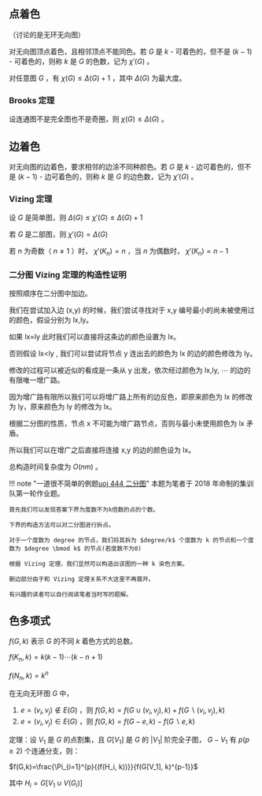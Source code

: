 ## 点着色

（讨论的是无环无向图）

对无向图顶点着色，且相邻顶点不能同色。若 $G$ 是 $k$ - 可着色的，但不是 $(k-1)$ - 可着色的，则称 $k$ 是 $G$ 的色数，记为 $\chi'(G)$ 。

对任意图 $G$ ，有 $\chi(G) \leq \Delta(G) + 1$ ，其中 $\Delta(G)$ 为最大度。

### Brooks 定理

设连通图不是完全图也不是奇圈，则 $\chi(G) \leq \Delta(G)$ 。

## 边着色

对无向图的边着色，要求相邻的边涂不同种颜色。若 $G$ 是 $k$ - 边可着色的，但不是 $(k-1)$ - 边可着色的，则称 $k$ 是 $G$ 的边色数，记为 $\chi'(G)$ 。

### Vizing 定理

设 $G$ 是简单图，则 $\Delta(G) \leq \chi'(G) \leq \Delta(G) + 1$ 

若 $G$ 是二部图，则 $\chi'(G)=\Delta(G)$ 

若 $n$ 为奇数（ $n \neq 1$ ）时， $\chi'(K_n)=n$ ，当 $n$ 为偶数时， $\chi'(K_n)=n-1$ 

### 二分图 Vizing 定理的构造性证明

按照顺序在二分图中加边。

我们在尝试加入边 (x,y) 的时候，我们尝试寻找对于 x,y 编号最小的尚未被使用过的颜色，假设分别为 lx,ly。

如果 lx=ly 此时我们可以直接将这条边的颜色设置为 lx。

否则假设 lx&lt;ly , 我们可以尝试将节点 y 连出去的颜色为 lx 的边的颜色修改为 ly。

修改的过程可以被近似的看成是一条从 y 出发，依次经过颜色为 lx,ly, $\cdots$ 的边的有限唯一增广路。

因为增广路有限所以我们可以将增广路上所有的边反色，即原来颜色为 lx 的修改为 ly，原来颜色为 ly 的修改为 lx。

根据二分图的性质，节点 x 不可能为增广路节点，否则与最小未使用颜色为 lx 矛盾。

所以我们可以在增广之后直接将连接 x,y 的边的颜色设为 lx。

总构造时间复杂度为 $O(nm)$ 。

!!! note "一道很不简单的例题[uoj 444 二分图](https://uoj.ac/problem/444)"
    本题为笔者于 2018 年命制的集训队第一轮作业题。

    首先我们可以发现答案下界为度数不为k倍数的点的个数。

    下界的构造方法可以对二分图进行拆点。

    对于一个度数为 degree 的节点，我们将其拆为 $degree/k$ 个度数为 k 的节点和一个度数为 $degree \bmod k$ 的节点(若度数不为0)

    根据 Vizing 定理，我们显然可以构造出该图的一种 k 染色方案。

    删边部分由于和 Vizing 定理关系不大这里不再展开。

    有兴趣的读者可以自行阅读笔者当时写的题解。

## 色多项式

 $f(G,k)$ 表示 $G$ 的不同 $k$ 着色方式的总数。

 $f(K_n, k) = k(k-1)\cdots(k-n+1)$ 

 $f(N_n, k) = k^n$ 

在无向无环图 $G$ 中，

1.   $e=(v_i, v_j) \notin E(G)$ ，则 $f(G, k) = f(G \cup (v_i, v_j), k)+f(G\backslash(v_i, v_j), k)$ 
2.   $e=(v_i, v_j) \in E(G)$ ，则 $f(G,k)=f(G-e,k)-f(G\backslash e,k)$ 

定理：设 $V_1$ 是 $G$ 的点割集，且 $G[V_1]$ 是 $G$ 的 $|V_1|$ 阶完全子图， $G-V_1$ 有 $p(p \geq 2)$ 个连通分支，则：

 $f(G,k)=\frac{\Pi_{i=1}^{p}{(f(H_i, k))}}{f(G[V_1], k)^{p-1}}$ 

其中 $H_i=G[V_1 \cup V(G_i)]$ 
